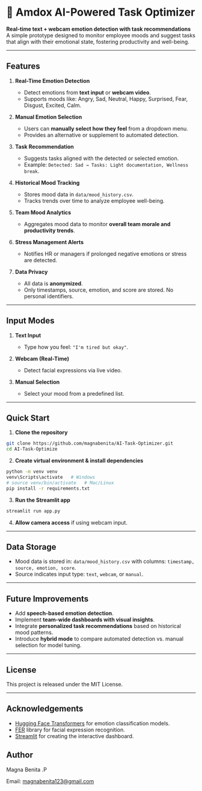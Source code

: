 
# 🤖 Amdox AI-Powered Task Optimizer

**Real-time text + webcam emotion detection with task recommendations**  
A simple prototype designed to monitor employee moods and suggest tasks that align with their emotional state, fostering productivity and well-being.

---

## **Features**

1. **Real-Time Emotion Detection**
   - Detect emotions from **text input** or **webcam video**.
   - Supports moods like: Angry, Sad, Neutral, Happy, Surprised, Fear, Disgust, Excited, Calm.

2. **Manual Emotion Selection**
   - Users can **manually select how they feel** from a dropdown menu.
   - Provides an alternative or supplement to automated detection.

3. **Task Recommendation**
   - Suggests tasks aligned with the detected or selected emotion.
   - Example: `Detected: Sad → Tasks: Light documentation, Wellness break`.

4. **Historical Mood Tracking**
   - Stores mood data in `data/mood_history.csv`.
   - Tracks trends over time to analyze employee well-being.

5. **Team Mood Analytics**
   - Aggregates mood data to monitor **overall team morale and productivity trends**.

6. **Stress Management Alerts**
   - Notifies HR or managers if prolonged negative emotions or stress are detected.

7. **Data Privacy**
   - All data is **anonymized**.
   - Only timestamps, source, emotion, and score are stored. No personal identifiers.

---

## **Input Modes**

1. **Text Input**
   - Type how you feel: `"I'm tired but okay"`.
   
2. **Webcam (Real-Time)**
   - Detect facial expressions via live video.
   
3. **Manual Selection**
   - Select your mood from a predefined list.

---

## **Quick Start**

1. **Clone the repository**

```bash
git clone https://github.com/magnabenita/AI-Task-Optimizer.git
cd AI-Task-Optimize
````

2. **Create virtual environment & install dependencies**

```bash
python -m venv venv
venv\Scripts\activate   # Windows
# source venv/bin/activate   # Mac/Linux
pip install -r requirements.txt
```

3. **Run the Streamlit app**

```bash
streamlit run app.py
```

4. **Allow camera access** if using webcam input.

---

## **Data Storage**

* Mood data is stored in:
  `data/mood_history.csv` with columns: `timestamp, source, emotion, score`.
* Source indicates input type: `text`, `webcam`, or `manual`.

---

## **Future Improvements**

* Add **speech-based emotion detection**.
* Implement **team-wide dashboards with visual insights**.
* Integrate **personalized task recommendations** based on historical mood patterns.
* Introduce **hybrid mode** to compare automated detection vs. manual selection for model tuning.

---

## **License**

This project is released under the MIT License.

---

## **Acknowledgements**

* [Hugging Face Transformers](https://huggingface.co/transformers/) for emotion classification models.
* [FER](https://github.com/justinshenk/fer) library for facial expression recognition.
* [Streamlit](https://streamlit.io/) for creating the interactive dashboard.

## **Author**

Magna Benita .P

Email: magnabenita123@gmail.com

